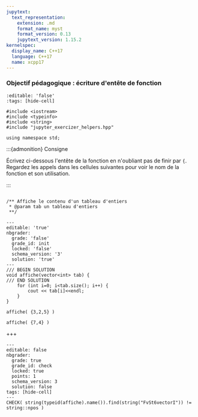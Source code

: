```yaml
---
jupytext:
  text_representation:
    extension: .md
    format_name: myst
    format_version: 0.13
    jupytext_version: 1.15.2
kernelspec:
  display_name: C++17
  language: C++17
  name: xcpp17
---
```


### Objectif pédagogique : écriture d'entête de fonction

```{code-cell}
:editable: 'false'
:tags: [hide-cell]

#include <iostream>
#include <typeinfo>
#include <string>
#include "jupyter_exercizer_helpers.hpp"

using namespace std;
```

:::{admonition} Consigne

Écrivez ci-dessous l'entête de la fonction en n'oubliant pas de finir
par `{`.  Regardez les appels dans les cellules suivantes pour voir le
nom de la fonction et son utilisation.

:::

```{code-cell}

/** Affiche le contenu d'un tableau d'entiers
 * @param tab un tableau d'entiers
 **/
```

```{code-cell}
---
editable: 'true'
nbgrader:
  grade: 'false'
  grade_id: init
  locked: 'false'
  schema_version: '3'
  solution: 'true'
---
/// BEGIN SOLUTION
void affiche(vector<int> tab) {
/// END SOLUTION
    for (int i=0; i<tab.size(); i++) {
        cout << tab[i]<<endl;
    }
}

```

```{code-cell}
affiche( {3,2,5} )
```

```{code-cell}
affiche( {7,4} )
```

+++

```{code-cell}
---
editable: false
nbgrader:
  grade: true
  grade_id: check
  locked: true
  points: 1
  schema_version: 3
  solution: false
tags: [hide-cell]
---
CHECK( string(typeid(affiche).name()).find(string("FvSt6vectorI")) != string::npos )
```

